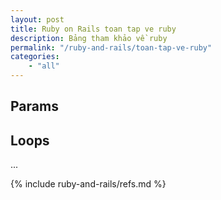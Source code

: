 ```yaml
---
layout: post
title: Ruby on Rails toan tap ve ruby
description: Bảng tham khảo về ruby
permalink: "/ruby-and-rails/toan-tap-ve-ruby"
categories: 
    - "all"
---
```


## Params

## Loops

...

{% include ruby-and-rails/refs.md %}
